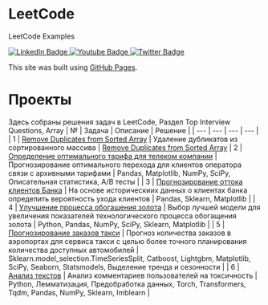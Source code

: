 # LeetCode
LeetCode Examples
<div id="badges">
  <a href="your-linkedin-URL">
    <img src="https://img.shields.io/badge/LinkedIn-blue?style=for-the-badge&logo=linkedin&logoColor=white" alt="LinkedIn Badge"/>
  </a>
  <a href="your-youtube-URL">
    <img src="https://img.shields.io/badge/YouTube-red?style=for-the-badge&logo=youtube&logoColor=white" alt="Youtube Badge"/>
  </a>
  <a href="your-twitter-URL">
    <img src="https://img.shields.io/badge/Twitter-blue?style=for-the-badge&logo=twitter&logoColor=white" alt="Twitter Badge"/>
  </a>
</div>



This site was built using [GitHub Pages](https://pages.github.com/).
# Проекты
Здесь собраны решения задач в LeetCode, Раздел Top Interview Questions, Array
| № | Задача | Описание | Решение |
| --- | --- | --- | --- |
| 1 | [Remove Duplicates from Sorted Array](https://leetcode.com/explore/featured/card/top-interview-questions-easy/92/array/727/) | Удаление дубликатов из  сортированного массива | [Remove Duplicates from Sorted Array](https://leetcode.com/problems/remove-duplicates-from-sorted-array/submissions/962493886/)
| 2 | [Определение оптимального тарифа для телеком компании](https://github.com/EduardR7/YandexPracticum/blob/main/tariffs_recommendation/06_tariffs_recommendation.ipynb) | Прогнозирование оптимального перехода для клиентов оператора связи с архивными тарифами | Pandas, Matplotlib, NumPy, SciPy, Описательная статистика, A/B тесты |
| 3 | [Прогнозирование оттока клиентов Банка](https://github.com/EduardR7/YandexPracticum/blob/main/churn_rate_predict/07_churn_rate_predict.ipynb) | На основе историческиих данных о клиентах банка определить вероятность ухода клиентов | Pandas, Sklearn, Matplotlib |
| 4 | [Улучшение процесса обогащения золота](https://github.com/EduardR7/YandexPracticum/blob/main/tech_process/09-tech_process.ipynb) | Выбор лучшей модели для увеличения показателей технологического процесса обогащения золота | Python, Pandas, NumPy, SciPy, Sklearn, Matplotlib |
| 5 | [Прогнозирование заказов такси](https://github.com/EduardR7/YandexPracticum/blob/main/taxi-predict/12_taxi.ipynb) | Прогноз количества заказов в аэропортах для сервиса такси с целью более точного планирования количества доступных автомобилей | Sklearn.model_selection.TimeSeriesSplit, Catboost, Lightgbm, Matplotlib, SciPy, Seaborn, Statsmodels, Выделение тренда и сезонности |
| 6 | [Анализ текстов](https://github.com/EduardR7/YandexPracticum/blob/main/toxic-comments/13_toxic.ipynb) | Анализ комментариев пользователей на токсичность | Python, Лемматизация, Предобработка данных, Torch, Transformers, Tqdm, Pandas, NumPy, Sklearn, Imblearn |

